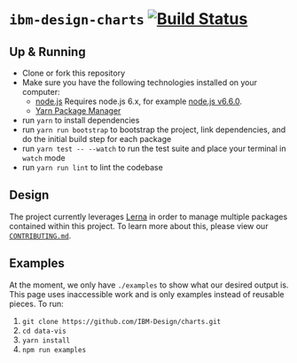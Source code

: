 # `ibm-design-charts` [![Build Status](https://travis-ci.org/IBM-Design/charts.svg?branch=master)](https://travis-ci.org/IBM-Design/charts)

## Up & Running

- Clone or fork this repository
- Make sure you have the following technologies installed on your computer:
  - [node.js](https://nodejs.org/) Requires node.js 6.x, for example [node.js v6.6.0](https://nodejs.org/dist/v6.6.0/).
  - [Yarn Package Manager](https://yarnpkg.com/en/docs/install)
- run `yarn` to install dependencies
- run `yarn run bootstrap` to bootstrap the project, link dependencies, and do the initial build step for each package
- run `yarn test -- --watch` to run the test suite and place your terminal in `watch` mode
- run `yarn run lint` to lint the codebase

## Design

The project currently leverages [Lerna](https://lernajs.io/) in order to manage multiple packages contained within this project. To learn more about this, please view our [`CONTRIBUTING.md`](./CONTRIBUTING.md).

## Examples

At the moment, we only have `./examples` to show what our desired output is. This page uses inaccessible work and is only examples instead of reusable pieces. To run:

1. `git clone https://github.com/IBM-Design/charts.git`
2. `cd data-vis`
3. `yarn install`
4. `npm run examples`
